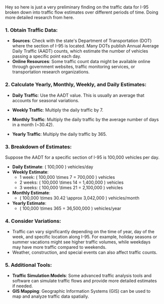 Hey so here is just a very preliminary finding on the traffic data for I-95 broken down into traffic flow estimates over different periods of time. Doing more detailed research from here.

### 1. **Obtain Traffic Data:**
   - **Sources**: Check with the state's Department of Transportation (DOT) where the section of I-95 is located. Many DOTs publish Annual Average Daily Traffic (AADT) counts, which estimate the number of vehicles passing a specific point each day.
   - **Online Resources**: Some traffic count data might be available online through government websites, traffic monitoring services, or transportation research organizations.

### 2. **Calculate Yearly, Monthly, Weekly, and Daily Estimates:**
   - **Daily Traffic**: Use the AADT value. This is usually an average that accounts for seasonal variations.

   - **Weekly Traffic**: Multiply the daily traffic by 7.
   - **Monthly Traffic**: Multiply the daily traffic by the average number of days in a month (~30.42).
   - **Yearly Traffic**: Multiply the daily traffic by 365.

### 3. **Breakdown of Estimates:**

   Suppose the AADT for a specific section of I-95 is 100,000 vehicles per day.

   - **Daily Estimate**: \( 100,000 \) vehicles/day
   - **Weekly Estimate**:
     - 1 week: \( 100,000 \times 7 = 700,000 \) vehicles
     - 2 weeks: \( 100,000 \times 14 = 1,400,000 \) vehicles
     - 3 weeks: \( 100,000 \times 21 = 2,100,000 \) vehicles
   - **Monthly Estimate**:
     - \( 100,000 \times 30.42 \approx 3,042,000 \) vehicles/month
   - **Yearly Estimate**:
     - \( 100,000 \times 365 = 36,500,000 \) vehicles/year

### 4. **Consider Variations:**
   - Traffic can vary significantly depending on the time of year, day of the week, and specific location along I-95. For example, holiday seasons or summer vacations might see higher traffic volumes, while weekdays may have more traffic compared to weekends.
   - Weather, construction, and special events can also affect traffic counts.

### 5. **Additional Tools:**
   - **Traffic Simulation Models**: Some advanced traffic analysis tools and software can simulate traffic flows and provide more detailed estimates if needed.
   - **GIS Mapping**: Geographic Information Systems (GIS) can be used to map and analyze traffic data spatially.

